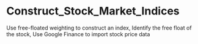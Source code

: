 # Construct_Stock_Market_Indices
Use free-floated weighting to construct an index, Identify the free float of the stock, Use Google Finance to import stock price data
